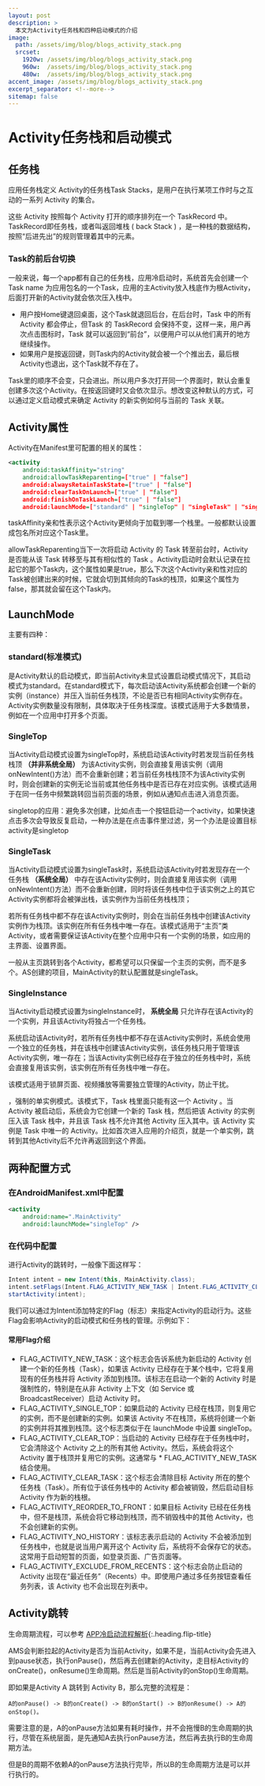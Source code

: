 ```yaml
---
layout: post
description: > 
  本文为Activity任务栈和四种启动模式的介绍
image: 
  path: /assets/img/blog/blogs_activity_stack.png
  srcset: 
    1920w: /assets/img/blog/blogs_activity_stack.png
    960w:  /assets/img/blog/blogs_activity_stack.png
    480w:  /assets/img/blog/blogs_activity_stack.png
accent_image: /assets/img/blog/blogs_activity_stack.png
excerpt_separator: <!--more-->
sitemap: false
---
```

# Activity任务栈和启动模式
## 任务栈
应用任务栈定义
Activity的任务栈Task Stacks，是用户在执行某项工作时与之互动的一系列 Activity 的集合。

这些 Activity 按照每个 Activity 打开的顺序排列在一个 TaskRecord 中。TaskRecord即任务栈，或者叫返回堆栈 ( back Stack ) ，是一种栈的数据结构，按照“后进先出”的规则管理着其中的元素。

### Task的前后台切换
一般来说，每一个app都有自己的任务栈，应用冷启动时，系统首先会创建一个Task name 为应用包名的一个Task，应用的主Activity放入栈底作为根Activity，后面打开新的Activity就会依次压入栈中。

* 用户按Home键退回桌面，这个Task就退回后台，在后台时，Task 中的所有 Activity 都会停止，但Task 的 TaskRecord 会保持不变，这样一来，用户再次点击图标时，Task 就可以返回到“前台”，以便用户可以从他们离开的地方继续操作。
* 如果用户是按返回键，则Task内的Activity就会被一个个推出去，最后根Activity也退出，这个Task就不存在了。

Task里的顺序不会变，只会进出。所以用户多次打开同一个界面时，默认会重复创建多次这个Activity。在按返回键时又会依次显示。想改变这种默认的方式，可以通过定义启动模式来确定 Activity 的新实例如何与当前的 Task 关联。

## Activity属性 
Activity在Manifest里可配置的相关的属性：

```xml
<activity
    android:taskAffinity="string"
    android:allowTaskReparenting=["true" | "false"]
    android:alwaysRetainTaskState=["true" | "false"]
    android:clearTaskOnLaunch=["true" | "false"]
    android:finishOnTaskLaunch=["true" | "false"]
    android:launchMode=["standard" | "singleTop" | "singleTask" | "singleInstance"]/>
```

taskAffinity亲和性表示这个Activity更倾向于加载到哪一个栈里。一般都默认设置成包名所对应这个Task里。

allowTaskReparenting当下一次将启动 Activity 的 Task 转至前台时，Activity 是否能从该 Task 转移至与其有相似性的 Task 。Activity启动时会默认记录在拉起它的那个Task内，这个属性如果是true，那么下次这个Activity亲和性对应的Task被创建出来的时候，它就会切到其倾向的Task的栈顶，如果这个属性为false，那其就会留在这个Task内。

## LaunchMode
主要有四种：
### standard(标准模式)
是Activity默认的启动模式，即当前Activity未显式设置启动模式情况下，其启动模式为standard。在standard模式下，每次启动该Activity系统都会创建一个新的实例（instance）并压入当前任务栈顶，不论是否已有相同Activity实例存在。Activity实例数量没有限制，具体取决于任务栈深度。该模式适用于大多数情景，例如在一个应用中打开多个页面。

### SingleTop
当Activity启动模式设置为singleTop时，系统启动该Activity时若发现当前任务栈栈顶 **（并非系统全局）** 为该Activity实例，则会直接复用该实例（调用onNewIntent()方法）而不会重新创建；若当前任务栈栈顶不为该Activity实例时，则会创建新的实例无论当前或其他任务栈中是否已存在对应实例。该模式适用于在同一任务中频繁跳转回当前页面的场景，例如从通知点击进入消息页面。

singletop的应用：避免多次创建，比如点击一个按钮启动一个activity，如果快速点击多次会导致反复启动，一种办法是在点击事件里过滤，另一个办法是设置目标activity是singletop

### SingleTask
当Activity启动模式设置为singleTask时，系统启动该Activity时若发现存在一个任务栈 **（系统全局）** 中存在该Activity实例时，则会直接复用该实例（调用onNewIntent()方法）而不会重新创建，同时将该任务栈中位于该实例之上的其它Activity实例都将会被弹出栈，该实例作为当前任务栈栈顶；

若所有任务栈中都不存在该Activity实例时，则会在当前任务栈中创建该Activity实例作为栈顶。该实例在所有任务栈中唯一存在。该模式适用于“主页”类Activity，或者需要保证该Activity在整个应用中只有一个实例的场景，如应用的主界面、设置界面。

一般从主页跳转到各个Activity，都希望可以只保留一个主页的实例，而不是多个。AS创建的项目，MainActivity的默认配置就是singleTask。

### SingleInstance
 当Activity启动模式设置为singleInstance时， **系统全局** 只允许存在该Activity的一个实例，并且该Activity将独占一个任务栈。
 
 系统启动该Activity时，若所有任务栈中都不存在该Activity实例时，系统会使用一个独立的任务栈，并在该栈中创建该Activity实例，该任务栈只用于管理该Activity实例，唯一存在；当该Activity实例已经存在于独立的任务栈中时，系统会直接复用该实例，该实例在所有任务栈中唯一存在。
 
 该模式适用于锁屏页面、视频播放等需要独立管理的Activity，防止干扰。

，强制的单实例模式。该模式下，Task 栈里面只能有这一个 Activity 。当 Activity 被启动后，系统会为它创建一个新的 Task 栈，然后把该 Activity 的实例压入该 Task 栈中，并且该 Task 栈不允许其他 Activity 压入其中。该 Activity 实例是 Task 中唯一的 Activity。比如首次进入应用的介绍页，就是一个单实例，跳转到其他Activity后不允许再返回到这个界面。

## 两种配置方式

### 在AndroidManifest.xml中配置
```xml
<activity
    android:name=".MainActivity"
    android:launchMode="singleTop" />
```

### 在代码中配置
进行Activity的跳转时，一般像下面这样写：

```java
Intent intent = new Intent(this, MainActivity.class);
intent.setFlags(Intent.FLAG_ACTIVITY_NEW_TASK | Intent.FLAG_ACTIVITY_CLEAR_TASK);
startActivity(intent);
```

我们可以通过为Intent添加特定的Flag（标志）来指定Activity的启动行为。这些Flag会影响Activity的启动模式和任务栈的管理。示例如下：

#### 常用Flag介绍
* FLAG_ACTIVITY_NEW_TASK：这个标志会告诉系统为新启动的 Activity 创建一个新的任务栈（Task），如果该 Activity 已经存在于某个栈中，它将复用现有的任务栈并将 Activity 添加到栈顶。该标志在启动一个新的 Activity 时是强制性的，特别是在从非 Activity 上下文（如 Service 或 BroadcastReceiver）启动 Activity 时。
* FLAG_ACTIVITY_SINGLE_TOP：如果启动的 Activity 已经在栈顶，则复用它的实例，而不是创建新的实例。如果该 Activity 不在栈顶，系统将创建一个新的实例并将其推到栈顶。这个标志类似于在 launchMode 中设置 singleTop。
* FLAG_ACTIVITY_CLEAR_TOP：当启动的 Activity 已经存在于任务栈中时，它会清除这个 Activity 之上的所有其他 Activity。然后，系统会将这个 Activity 置于栈顶并复用它的实例。这通常与 * FLAG_ACTIVITY_NEW_TASK 结合使用。
* FLAG_ACTIVITY_CLEAR_TASK：这个标志会清除目标 Activity 所在的整个任务栈（Task）。所有位于该任务栈中的 Activity 都会被销毁，然后启动目标 Activity 作为新的栈根。
* FLAG_ACTIVITY_REORDER_TO_FRONT：如果目标 Activity 已经在任务栈中，但不是栈顶，系统会将它移动到栈顶，而不销毁栈中的其他 Activity，也不会创建新的实例。
* FLAG_ACTIVITY_NO_HISTORY：该标志表示启动的 Activity 不会被添加到任务栈中，也就是说当用户离开这个 Activity 后，系统将不会保存它的状态。这常用于启动短暂的页面，如登录页面、广告页面等。
* FLAG_ACTIVITY_EXCLUDE_FROM_RECENTS：这个标志会防止启动的 Activity 出现在“最近任务”（Recents）中。即使用户通过多任务按钮查看任务列表，该 Activity 也不会出现在列表中。

## Activity跳转
生命周期流程，可以参考 [APP冷启动流程解析](./2024-9-21-APP冷启动流程解析.md){:.heading.flip-title} 

AMS会判断拉起的Activity是否为当前Activity，如果不是，当前Activity会先进入到pause状态，执行onPause()，然后再去创建新的Activity，走目标Activity的onCreate()，onResume()生命周期。然后是当前Activity的onStop()生命周期。

即如果是Activity A 跳转到 Activity B，那么完整的流程是：

```
A的onPause() -> B的onCreate() -> B的onStart() -> B的onResume() -> A的onStop()。
```

需要注意的是，A的onPause方法如果有耗时操作，并不会拖慢B的生命周期的执行，尽管在系统层面，是先通知A去执行onPause方法，然后再去执行B的生命周期方法。

但是B的周期不依赖A的onPause方法执行完毕，所以B的生命周期方法是可以并行执行的。
